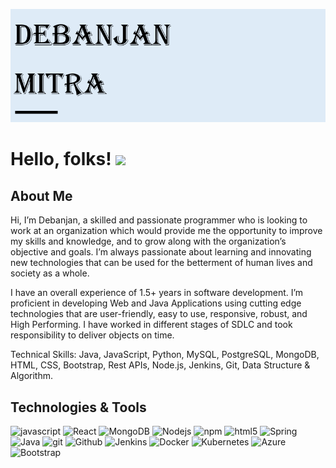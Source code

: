 ![](DM.png)

# Hello, folks! <img src="https://i.imgur.com/wMAMzkJ.gif" width="30px">

## About Me 

Hi, I’m Debanjan, a skilled and passionate programmer who is looking to work at an organization which would provide me the opportunity to improve my skills and knowledge, and to grow along with the organization’s objective and goals. I’m always passionate about learning and innovating new technologies that can be used for the betterment of human lives and society as a whole.

I have an overall experience of 1.5+ years in software development. I’m proficient in developing Web and Java Applications using cutting edge technologies that are user-friendly, easy to use, responsive, robust, and High Performing. I have worked in different stages of SDLC and took responsibility to deliver objects on time. 

Technical Skills:
Java, JavaScript, Python, MySQL, PostgreSQL, MongoDB, HTML, CSS, Bootstrap, Rest APIs, Node.js, Jenkins, Git, Data Structure & Algorithm.

## Technologies & Tools

<p>
  <img alt="javascript" src="https://img.shields.io/badge/-javascript-080135?style=flat-square&logo=angular&logoColor=white" />
  <img alt="React" src="https://img.shields.io/badge/-React-45b8d8?style=flat-square&logo=react&logoColor=white" />
  <img alt="MongoDB" src="https://img.shields.io/badge/-MongoDB-13aa52?style=flat-square&logo=mongodb&logoColor=white" />
  <img alt="Nodejs" src="https://img.shields.io/badge/-Nodejs-43853d?style=flat-square&logo=Node.js&logoColor=white" />
  <img alt="npm" src="https://img.shields.io/badge/-NPM-CB3837?style=flat-square&logo=npm&logoColor=white" />
  <img alt="html5" src="https://img.shields.io/badge/-HTML5-E34F26?style=flat-square&logo=html5&logoColor=white" />
  <img alt="Spring" src="https://img.shields.io/badge/-Spring-177245?style=flat-square&logo=spring&logoColor=white" />
  <img alt="Java" src="https://img.shields.io/badge/-Java-f89820?style=flat-square&logo=java&logoColor=white" />
  <img alt="git" src="https://img.shields.io/badge/-Git-F05032?style=flat-square&logo=git&logoColor=white" />
  <img alt="Github" src="https://img.shields.io/badge/-Github-181717?style=flat-square&logo=github&logoColor=white" />
  <img alt="Jenkins" src="https://img.shields.io/badge/Jenkins-080135?style=flat-square&logo=github&logoColor=white" />
  <img alt="Docker" src="https://img.shields.io/badge/-Docker-46a2f1?style=flat-square&logo=docker&logoColor=white" />
  <img alt="Kubernetes" src="https://img.shields.io/badge/-Kubernetes-326ce5?style=flat-square&logo=kubernetes&logoColor=white" />
  <img alt="Azure" src="https://img.shields.io/badge/-Azure-080135?style=flat-square&logo=amazon&logoColor=white" />
  <img alt="Bootstrap" src="https://img.shields.io/badge/-Bootstrap-080135?style=flat-square&logo=bootstrap&logoColor=white" />
</p>

